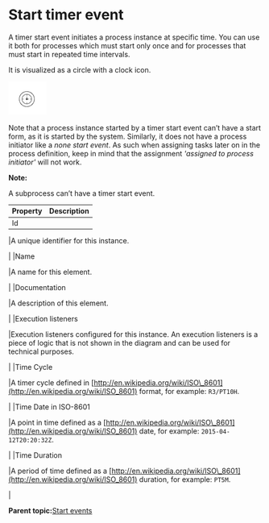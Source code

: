 # Start timer event

A timer start event initiates a process instance at specific time. You can use it both for processes which must start only once and for processes that must start in repeated time intervals.

It is visualized as a circle with a clock icon.

![image](../images/bpmn.timer-start-event.png)

Note that a process instance started by a timer start event can’t have a start form, as it is started by the system. Similarly, it does not have a process initiator like a *none start event*. As such when assigning tasks later on in the process definition, keep in mind that the assignment *'assigned to process initiator'* will not work.

**Note:**

A subprocess can’t have a timer start event.

|Property|Description|
|--------|-----------|
|Id

|A unique identifier for this instance.

|
|Name

|A name for this element.

|
|Documentation

|A description of this element.

|
|Execution listeners

|Execution listeners configured for this instance. An execution listeners is a piece of logic that is not shown in the diagram and can be used for technical purposes.

|
|Time Cycle

|A timer cycle defined in [http://en.wikipedia.org/wiki/ISO\_8601](http://en.wikipedia.org/wiki/ISO_8601) format, for example: `R3/PT10H`.

|
|Time Date in ISO-8601

|A point in time defined as a [http://en.wikipedia.org/wiki/ISO\_8601](http://en.wikipedia.org/wiki/ISO_8601) date, for example: `2015-04-12T20:20:32Z`.

|
|Time Duration

|A period of time defined as a [http://en.wikipedia.org/wiki/ISO\_8601](http://en.wikipedia.org/wiki/ISO_8601) duration, for example: `PT5M`.

|

**Parent topic:**[Start events](../topics/start_events.md)

